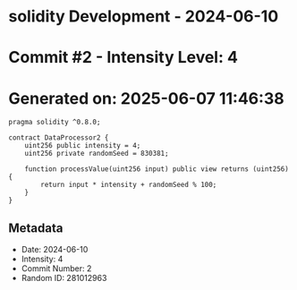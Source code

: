 ﻿# solidity Development - 2024-06-10
# Commit #2 - Intensity Level: 4
# Generated on: 2025-06-07 11:46:38
```solidity
pragma solidity ^0.8.0;

contract DataProcessor2 {
    uint256 public intensity = 4;
    uint256 private randomSeed = 830381;

    function processValue(uint256 input) public view returns (uint256) {
        return input * intensity + randomSeed % 100;
    }
}
```
## Metadata
- Date: 2024-06-10
- Intensity: 4
- Commit Number: 2
- Random ID: 281012963
